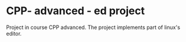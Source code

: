# CPP- advanced - ed project
 
Project in course CPP advanced. 
The project implements part of linux's editor.  

